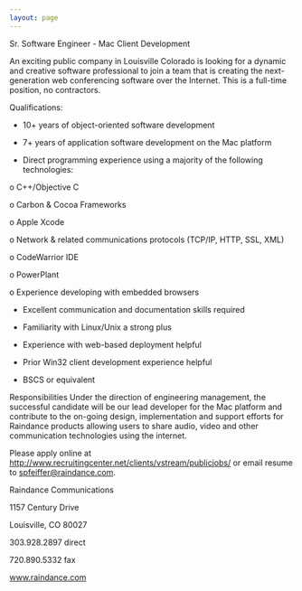 ```yaml
---
layout: page
---
```


Sr. Software Engineer - Mac Client Development

An exciting public company in Louisville Colorado is looking for a dynamic and creative software professional to join a team that is creating the next-generation web conferencing software over the Internet. This is a full-time position, no contractors. 

Qualifications: 

* 10+ years of object-oriented software development

* 7+ years of application software development on the Mac platform

* Direct programming experience using a majority of the following technologies:

o C++/Objective C

o Carbon & Cocoa Frameworks

o Apple Xcode

o Network & related communications protocols (TCP/IP, HTTP, SSL, XML)

o CodeWarrior IDE

o PowerPlant

o Experience developing with embedded browsers

* Excellent communication and documentation skills required

* Familiarity with Linux/Unix a strong plus

* Experience with web-based deployment helpful

* Prior Win32 client development experience helpful

* BSCS or equivalent


Responsibilities
Under the direction of engineering management, the successful candidate will be our lead developer for the Mac platform and contribute to the on-going design, implementation and support efforts for Raindance products allowing users to share audio, video and other communication technologies using the internet.

Please apply online at http://www.recruitingcenter.net/clients/vstream/publicjobs/  or email resume to spfeiffer@raindance.com.


Raindance Communications

1157 Century Drive

Louisville, CO 80027

303.928.2897 direct

720.890.5332 fax

www.raindance.com
